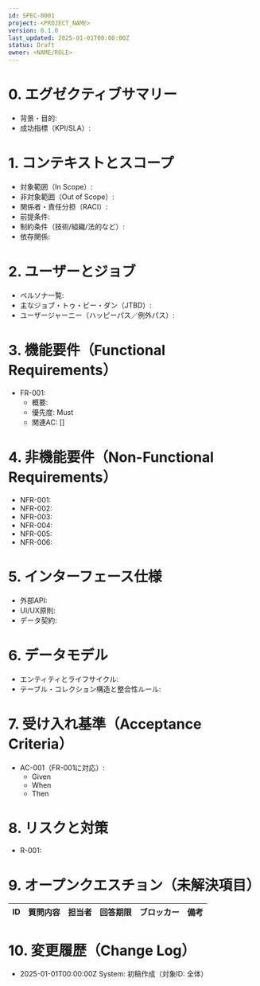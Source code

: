 ```yaml
---
id: SPEC-0001
project: <PROJECT_NAME>
version: 0.1.0
last_updated: 2025-01-01T00:00:00Z
status: Draft
owner: <NAME/ROLE>
---
```


# 0. エグゼクティブサマリー
- 背景・目的:
- 成功指標（KPI/SLA）:

# 1. コンテキストとスコープ
- 対象範囲（In Scope）:
- 非対象範囲（Out of Scope）:
- 関係者・責任分担（RACI）:
- 前提条件:
- 制約条件（技術/組織/法的など）:
- 依存関係:

# 2. ユーザーとジョブ
- ペルソナ一覧:
- 主なジョブ・トゥ・ビー・ダン（JTBD）:
- ユーザージャーニー（ハッピーパス／例外パス）:

# 3. 機能要件（Functional Requirements）
- FR-001:
  - 概要:
  - 優先度: Must
  - 関連AC: []

# 4. 非機能要件（Non-Functional Requirements）
- NFR-001:
- NFR-002:
- NFR-003:
- NFR-004:
- NFR-005:
- NFR-006:

# 5. インターフェース仕様
- 外部API:
- UI/UX原則:
- データ契約:

# 6. データモデル
- エンティティとライフサイクル:
- テーブル・コレクション構造と整合性ルール:

# 7. 受け入れ基準（Acceptance Criteria）
- AC-001（FR-001に対応）:
  - Given
  - When
  - Then

# 8. リスクと対策
- R-001:

# 9. オープンクエスチョン（未解決項目）
| ID | 質問内容 | 担当者 | 回答期限 | ブロッカー | 備考 |
|----|----------|---------|-----------|-------------|------|

# 10. 変更履歴（Change Log）
- 2025-01-01T00:00:00Z System: 初稿作成（対象ID: 全体）
